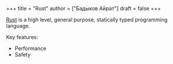 +++
title = "Rust"
author = ["Бадыков Айрат"]
draft = false
+++

[Rust](https://www.rust-lang.org/) is a high level, general purpose, statically typed programming language.

Key features:

-   Performance
-   Safety
